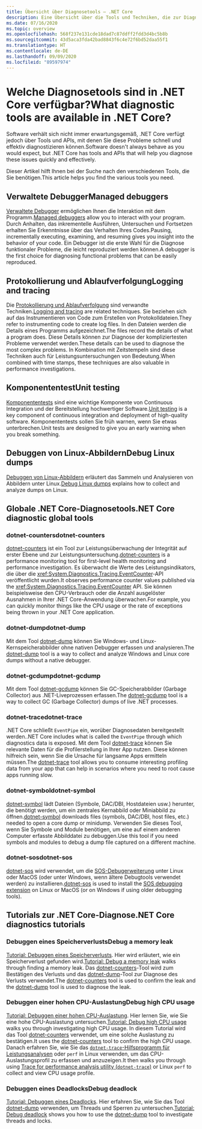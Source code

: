 ```yaml
---
title: Übersicht über Diagnosetools – .NET Core
description: Eine Übersicht über die Tools und Techniken, die zur Diagnose von .NET Core-Anwendungen zur Verfügung stehen.
ms.date: 07/16/2020
ms.topic: overview
ms.openlocfilehash: 568f237e131cde18dad7c87ddff2fdd3d4bc5b8b
ms.sourcegitcommit: 43d5aca3fda42bad8843f6c4e72f6bd52daa55f1
ms.translationtype: HT
ms.contentlocale: de-DE
ms.lasthandoff: 09/09/2020
ms.locfileid: "89597974"
---
```

# <a name="what-diagnostic-tools-are-available-in-net-core"></a><span data-ttu-id="b56fe-103">Welche Diagnosetools sind in .NET Core verfügbar?</span><span class="sxs-lookup"><span data-stu-id="b56fe-103">What diagnostic tools are available in .NET Core?</span></span>

<span data-ttu-id="b56fe-104">Software verhält sich nicht immer erwartungsgemäß, .NET Core verfügt jedoch über Tools und APIs, mit denen Sie diese Probleme schnell und effektiv diagnostizieren können.</span><span class="sxs-lookup"><span data-stu-id="b56fe-104">Software doesn't always behave as you would expect, but .NET Core has tools and APIs that will help you diagnose these issues quickly and effectively.</span></span>

<span data-ttu-id="b56fe-105">Dieser Artikel hilft Ihnen bei der Suche nach den verschiedenen Tools, die Sie benötigen.</span><span class="sxs-lookup"><span data-stu-id="b56fe-105">This article helps you find the various tools you need.</span></span>

## <a name="managed-debuggers"></a><span data-ttu-id="b56fe-106">Verwaltete Debugger</span><span class="sxs-lookup"><span data-stu-id="b56fe-106">Managed debuggers</span></span>

<span data-ttu-id="b56fe-107">[Verwaltete Debugger](managed-debuggers.md) ermöglichen Ihnen die Interaktion mit dem Programm.</span><span class="sxs-lookup"><span data-stu-id="b56fe-107">[Managed debuggers](managed-debuggers.md) allow you to interact with your program.</span></span> <span data-ttu-id="b56fe-108">Durch Anhalten, das inkrementelle Ausführen, Untersuchen und Fortsetzen erhalten Sie Erkenntnisse über das Verhalten Ihres Codes.</span><span class="sxs-lookup"><span data-stu-id="b56fe-108">Pausing, incrementally executing, examining,  and resuming gives you insight into the behavior of your code.</span></span> <span data-ttu-id="b56fe-109">Ein Debugger ist die erste Wahl für die Diagnose funktionaler Probleme, die leicht reproduziert werden können.</span><span class="sxs-lookup"><span data-stu-id="b56fe-109">A debugger is the first choice for diagnosing functional problems that can be easily reproduced.</span></span>

## <a name="logging-and-tracing"></a><span data-ttu-id="b56fe-110">Protokollierung und Ablaufverfolgung</span><span class="sxs-lookup"><span data-stu-id="b56fe-110">Logging and tracing</span></span>

<span data-ttu-id="b56fe-111">Die [Protokollierung und Ablaufverfolgung](logging-tracing.md) sind verwandte Techniken.</span><span class="sxs-lookup"><span data-stu-id="b56fe-111">[Logging and tracing](logging-tracing.md) are related techniques.</span></span> <span data-ttu-id="b56fe-112">Sie beziehen sich auf das Instrumentieren von Code zum Erstellen von Protokolldateien.</span><span class="sxs-lookup"><span data-stu-id="b56fe-112">They refer to instrumenting code to create log files.</span></span> <span data-ttu-id="b56fe-113">In den Dateien werden die Details eines Programms aufgezeichnet.</span><span class="sxs-lookup"><span data-stu-id="b56fe-113">The files record the details of what a program does.</span></span> <span data-ttu-id="b56fe-114">Diese Details können zur Diagnose der kompliziertesten Probleme verwendet werden.</span><span class="sxs-lookup"><span data-stu-id="b56fe-114">These details can be used to diagnose the most complex problems.</span></span> <span data-ttu-id="b56fe-115">In Kombination mit Zeitstempeln sind diese Techniken auch für Leistungsuntersuchungen von Bedeutung.</span><span class="sxs-lookup"><span data-stu-id="b56fe-115">When combined with time stamps, these techniques are also valuable in performance investigations.</span></span>

## <a name="unit-testing"></a><span data-ttu-id="b56fe-116">Komponententest</span><span class="sxs-lookup"><span data-stu-id="b56fe-116">Unit testing</span></span>

<span data-ttu-id="b56fe-117">[Komponententests](../testing/index.md) sind eine wichtige Komponente von Continuous Integration und der Bereitstellung hochwertiger Software.</span><span class="sxs-lookup"><span data-stu-id="b56fe-117">[Unit testing](../testing/index.md) is a key component of continuous integration and deployment of high-quality software.</span></span> <span data-ttu-id="b56fe-118">Komponententests sollen Sie früh warnen, wenn Sie etwas unterbrechen.</span><span class="sxs-lookup"><span data-stu-id="b56fe-118">Unit tests are designed to give you an early warning when you break something.</span></span>

## <a name="debug-linux-dumps"></a><span data-ttu-id="b56fe-119">Debuggen von Linux-Abbildern</span><span class="sxs-lookup"><span data-stu-id="b56fe-119">Debug Linux dumps</span></span>

<span data-ttu-id="b56fe-120">[Debuggen von Linux-Abbildern](debug-linux-dumps.md) erläutert das Sammeln und Analysieren von Abbildern unter Linux.</span><span class="sxs-lookup"><span data-stu-id="b56fe-120">[Debug Linux dumps](debug-linux-dumps.md) explains how to collect and analyze dumps on Linux.</span></span>

## <a name="net-core-diagnostic-global-tools"></a><span data-ttu-id="b56fe-121">Globale .NET Core-Diagnosetools</span><span class="sxs-lookup"><span data-stu-id="b56fe-121">.NET Core diagnostic global tools</span></span>

### <a name="dotnet-counters"></a><span data-ttu-id="b56fe-122">dotnet-counters</span><span class="sxs-lookup"><span data-stu-id="b56fe-122">dotnet-counters</span></span>

<span data-ttu-id="b56fe-123">[dotnet-counters](dotnet-counters.md) ist ein Tool zur Leistungsüberwachung der Integrität auf erster Ebene und zur Leistungsuntersuchung.</span><span class="sxs-lookup"><span data-stu-id="b56fe-123">[dotnet-counters](dotnet-counters.md) is a performance monitoring tool for first-level health monitoring and performance investigation.</span></span> <span data-ttu-id="b56fe-124">Es überwacht die Werte des Leistungsindikators, die über die <xref:System.Diagnostics.Tracing.EventCounter>-API veröffentlicht wurden.</span><span class="sxs-lookup"><span data-stu-id="b56fe-124">It observes performance counter values published via the <xref:System.Diagnostics.Tracing.EventCounter> API.</span></span> <span data-ttu-id="b56fe-125">Sie können beispielsweise den CPU-Verbrauch oder die Anzahl ausgelöster Ausnahmen in Ihrer .NET Core-Anwendung überwachen.</span><span class="sxs-lookup"><span data-stu-id="b56fe-125">For example, you can quickly monitor things like the CPU usage or the rate of exceptions being thrown in your .NET Core application.</span></span>

### <a name="dotnet-dump"></a><span data-ttu-id="b56fe-126">dotnet-dump</span><span class="sxs-lookup"><span data-stu-id="b56fe-126">dotnet-dump</span></span>

<span data-ttu-id="b56fe-127">Mit dem Tool [dotnet-dump](dotnet-dump.md) können Sie Windows- und Linux-Kernspeicherabbilder ohne nativen Debugger erfassen und analysieren.</span><span class="sxs-lookup"><span data-stu-id="b56fe-127">The [dotnet-dump](dotnet-dump.md) tool is a way to collect and analyze Windows and Linux core dumps without a native debugger.</span></span>

### <a name="dotnet-gcdump"></a><span data-ttu-id="b56fe-128">dotnet-gcdump</span><span class="sxs-lookup"><span data-stu-id="b56fe-128">dotnet-gcdump</span></span>

<span data-ttu-id="b56fe-129">Mit dem Tool [dotnet-gcdump](dotnet-gcdump.md) können Sie GC-Speicherabbilder (Garbage Collector) aus .NET-Liveprozessen erfassen.</span><span class="sxs-lookup"><span data-stu-id="b56fe-129">The [dotnet-gcdump](dotnet-gcdump.md) tool is a way to collect GC (Garbage Collector) dumps of live .NET processes.</span></span>

### <a name="dotnet-trace"></a><span data-ttu-id="b56fe-130">dotnet-trace</span><span class="sxs-lookup"><span data-stu-id="b56fe-130">dotnet-trace</span></span>

<span data-ttu-id="b56fe-131">.NET Core schließt `EventPipe` ein, worüber Diagnosedaten bereitgestellt werden.</span><span class="sxs-lookup"><span data-stu-id="b56fe-131">.NET Core includes what is called the `EventPipe` through which diagnostics data is exposed.</span></span> <span data-ttu-id="b56fe-132">Mit dem Tool [dotnet-trace](dotnet-trace.md) können Sie relevante Daten für die Profilerstellung in Ihrer App nutzen. Diese können hilfreich sein, wenn Sie die Ursache für langsame Apps ermitteln müssen.</span><span class="sxs-lookup"><span data-stu-id="b56fe-132">The [dotnet-trace](dotnet-trace.md) tool allows you to consume interesting profiling data from your app that can help in scenarios where you need to root cause apps running slow.</span></span>

### <a name="dotnet-symbol"></a><span data-ttu-id="b56fe-133">dotnet-symbol</span><span class="sxs-lookup"><span data-stu-id="b56fe-133">dotnet-symbol</span></span>

<span data-ttu-id="b56fe-134">[dotnet-symbol](dotnet-symbol.md) lädt Dateien (Symbole, DAC/DBI, Hostdateien usw.) herunter, die benötigt werden, um ein zentrales Kernabbild oder Miniabbild zu öffnen.</span><span class="sxs-lookup"><span data-stu-id="b56fe-134">[dotnet-symbol](dotnet-symbol.md) downloads files (symbols, DAC/DBI, host files, etc.) needed to open a core dump or minidump.</span></span> <span data-ttu-id="b56fe-135">Verwenden Sie dieses Tool, wenn Sie Symbole und Module benötigen, um eine auf einem anderen Computer erfasste Abbilddatei zu debuggen.</span><span class="sxs-lookup"><span data-stu-id="b56fe-135">Use this tool if you need symbols and modules to debug a dump file captured on a different machine.</span></span>

### <a name="dotnet-sos"></a><span data-ttu-id="b56fe-136">dotnet-sos</span><span class="sxs-lookup"><span data-stu-id="b56fe-136">dotnet-sos</span></span>

<span data-ttu-id="b56fe-137">[dotnet-sos](dotnet-sos.md) wird verwendet, um die [SOS-Debugerweiterung](https://docs.microsoft.com/dotnet/framework/tools/sos-dll-sos-debugging-extension) unter Linux oder MacOS (oder unter Windows, wenn ältere Debugtools verwendet werden) zu installieren.</span><span class="sxs-lookup"><span data-stu-id="b56fe-137">[dotnet-sos](dotnet-sos.md) is used to install the [SOS debugging extension](https://docs.microsoft.com/dotnet/framework/tools/sos-dll-sos-debugging-extension) on Linux or MacOS (or on Windows if using older debugging tools).</span></span>

## <a name="net-core-diagnostics-tutorials"></a><span data-ttu-id="b56fe-138">Tutorials zur .NET Core-Diagnose</span><span class="sxs-lookup"><span data-stu-id="b56fe-138">.NET Core diagnostics tutorials</span></span>

### <a name="debug-a-memory-leak"></a><span data-ttu-id="b56fe-139">Debuggen eines Speicherverlusts</span><span class="sxs-lookup"><span data-stu-id="b56fe-139">Debug a memory leak</span></span>

<span data-ttu-id="b56fe-140">[Tutorial: Debuggen eines Speicherverlusts](debug-memory-leak.md). Hier wird erläutert, wie ein Speicherverlust gefunden wird.</span><span class="sxs-lookup"><span data-stu-id="b56fe-140">[Tutorial: Debug a memory leak](debug-memory-leak.md) walks through finding a memory leak.</span></span> <span data-ttu-id="b56fe-141">Das [dotnet-counters](dotnet-counters.md)-Tool wird zum Bestätigen des Verlusts und das [dotnet-dump](dotnet-dump.md)-Tool zur Diagnose des Verlusts verwendet.</span><span class="sxs-lookup"><span data-stu-id="b56fe-141">The [dotnet-counters](dotnet-counters.md) tool is used to confirm the leak and the [dotnet-dump](dotnet-dump.md) tool is used to diagnose the leak.</span></span>

### <a name="debug-high-cpu-usage"></a><span data-ttu-id="b56fe-142">Debuggen einer hohen CPU-Auslastung</span><span class="sxs-lookup"><span data-stu-id="b56fe-142">Debug high CPU usage</span></span>

<span data-ttu-id="b56fe-143">[Tutorial: Debuggen einer hohen CPU-Auslastung](debug-highcpu.md). Hier lernen Sie, wie Sie eine hohe CPU-Auslastung untersuchen.</span><span class="sxs-lookup"><span data-stu-id="b56fe-143">[Tutorial: Debug high CPU usage](debug-highcpu.md) walks you through investigating high CPU usage.</span></span> <span data-ttu-id="b56fe-144">In diesem Tutorial wird das Tool [dotnet-counters](dotnet-counters.md) verwendet, um eine solche Auslastung zu bestätigen.</span><span class="sxs-lookup"><span data-stu-id="b56fe-144">It uses the [dotnet-counters](dotnet-counters.md) tool to confirm the high CPU usage.</span></span> <span data-ttu-id="b56fe-145">Danach erfahren Sie, wie Sie das [`dotnet-trace`-Hilfsprogramm für Leistungsanalysen](dotnet-trace.md) oder `perf` in Linux verwenden, um das CPU-Auslastungsprofil zu erfassen und anzuzeigen.</span><span class="sxs-lookup"><span data-stu-id="b56fe-145">It then walks you through using [Trace for performance analysis utility (`dotnet-trace`)](dotnet-trace.md) or Linux `perf` to collect and view CPU usage profile.</span></span>

### <a name="debug-deadlock"></a><span data-ttu-id="b56fe-146">Debuggen eines Deadlocks</span><span class="sxs-lookup"><span data-stu-id="b56fe-146">Debug deadlock</span></span>

<span data-ttu-id="b56fe-147">[Tutorial: Debuggen eines Deadlocks](debug-deadlock.md). Hier erfahren Sie, wie Sie das Tool [dotnet-dump](dotnet-dump.md) verwenden, um Threads und Sperren zu untersuchen.</span><span class="sxs-lookup"><span data-stu-id="b56fe-147">[Tutorial: Debug deadlock](debug-deadlock.md) shows you how to use the [dotnet-dump](dotnet-dump.md) tool to investigate threads and locks.</span></span>

